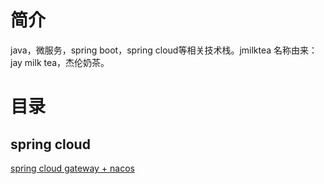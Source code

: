 # 简介
java，微服务，spring boot，spring cloud等相关技术栈。jmilktea 名称由来：jay milk tea，杰伦奶茶。

# 目录
## spring cloud
[spring cloud gateway + nacos](https://github.com/jmilktea/jmilktea/blob/master/gateway-nacos/readme.md)
